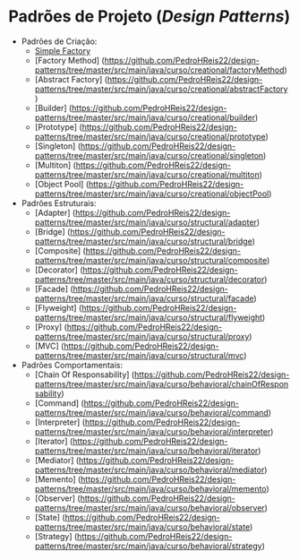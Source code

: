 # Padrões de Projeto (*Design Patterns*)

- Padrões de Criação:
  - [Simple Factory](https://github.com/PedroHReis22/design-patterns/tree/master/src/main/java/curso/creational/simpleFactory)
  - [Factory Method] (https://github.com/PedroHReis22/design-patterns/tree/master/src/main/java/curso/creational/factoryMethod)
  - [Abstract Factory] (https://github.com/PedroHReis22/design-patterns/tree/master/src/main/java/curso/creational/abstractFactory)
  - [Builder] (https://github.com/PedroHReis22/design-patterns/tree/master/src/main/java/curso/creational/builder)
  - [Prototype] (https://github.com/PedroHReis22/design-patterns/tree/master/src/main/java/curso/creational/prototype)
  - [Singleton] (https://github.com/PedroHReis22/design-patterns/tree/master/src/main/java/curso/creational/singleton)
  - [Multiton] (https://github.com/PedroHReis22/design-patterns/tree/master/src/main/java/curso/creational/multiton)
  - [Object Pool] (https://github.com/PedroHReis22/design-patterns/tree/master/src/main/java/curso/creational/objectPool)
- Padrões Estruturais:
  - [Adapter] (https://github.com/PedroHReis22/design-patterns/tree/master/src/main/java/curso/structural/adapter)
  - [Bridge] (https://github.com/PedroHReis22/design-patterns/tree/master/src/main/java/curso/structural/bridge)
  - [Composite] (https://github.com/PedroHReis22/design-patterns/tree/master/src/main/java/curso/structural/composite)
  - [Decorator] (https://github.com/PedroHReis22/design-patterns/tree/master/src/main/java/curso/structural/decorator)
  - [Facade] (https://github.com/PedroHReis22/design-patterns/tree/master/src/main/java/curso/structural/facade)
  - [Flyweight] (https://github.com/PedroHReis22/design-patterns/tree/master/src/main/java/curso/structural/flyweight)
  - [Proxy] (https://github.com/PedroHReis22/design-patterns/tree/master/src/main/java/curso/structural/proxy)
  - [MVC] (https://github.com/PedroHReis22/design-patterns/tree/master/src/main/java/curso/structural/mvc)
- Padrões Comportamentais:
  - [Chain Of Responsability] (https://github.com/PedroHReis22/design-patterns/tree/master/src/main/java/curso/behavioral/chainOfResponsability)
  - [Command] (https://github.com/PedroHReis22/design-patterns/tree/master/src/main/java/curso/behavioral/command)
  - [Interpreter] (https://github.com/PedroHReis22/design-patterns/tree/master/src/main/java/curso/behavioral/interpreter)
  - [Iterator] (https://github.com/PedroHReis22/design-patterns/tree/master/src/main/java/curso/behavioral/iterator)
  - [Mediator] (https://github.com/PedroHReis22/design-patterns/tree/master/src/main/java/curso/behavioral/mediator)
  - [Memento] (https://github.com/PedroHReis22/design-patterns/tree/master/src/main/java/curso/behavioral/memento)
  - [Observer] (https://github.com/PedroHReis22/design-patterns/tree/master/src/main/java/curso/behavioral/observer)
  - [State] (https://github.com/PedroHReis22/design-patterns/tree/master/src/main/java/curso/behavioral/state)
  - [Strategy] (https://github.com/PedroHReis22/design-patterns/tree/master/src/main/java/curso/behavioral/strategy)


